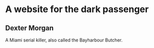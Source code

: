 # A website for the dark passenger
## Dexter Morgan
A Miami serial killer, also called the Bayharbour Butcher.